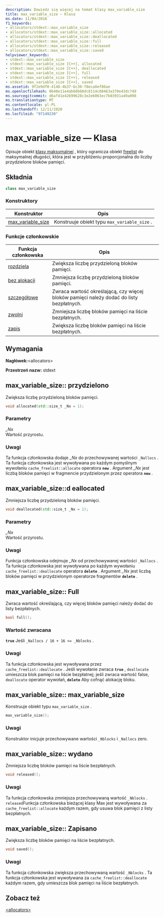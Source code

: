```yaml
---
description: Dowiedz się więcej na temat klasy max_variable_size
title: max_variable_size — Klasa
ms.date: 11/04/2016
f1_keywords:
- allocators/stdext::max_variable_size
- allocators/stdext::max_variable_size::allocated
- allocators/stdext::max_variable_size::deallocated
- allocators/stdext::max_variable_size::full
- allocators/stdext::max_variable_size::released
- allocators/stdext::max_variable_size::saved
helpviewer_keywords:
- stdext::max_variable_size
- stdext::max_variable_size [C++], allocated
- stdext::max_variable_size [C++], deallocated
- stdext::max_variable_size [C++], full
- stdext::max_variable_size [C++], released
- stdext::max_variable_size [C++], saved
ms.assetid: 9f2e9df0-4148-4b37-bc30-f8eca0ef86ae
ms.openlocfilehash: 0640e11e4ab68b60dc8114c88463a370e43dc749
ms.sourcegitcommit: d6af41e42699628c3e2e6063ec7b03931a49a098
ms.translationtype: MT
ms.contentlocale: pl-PL
ms.lasthandoff: 12/11/2020
ms.locfileid: "97149230"
---
```

# <a name="max_variable_size-class"></a>max_variable_size — Klasa

Opisuje obiekt [klasy maksymalnej](../standard-library/allocators-header.md) , który ogranicza obiekt [freelist](../standard-library/freelist-class.md) do maksymalnej długości, która jest w przybliżeniu proporcjonalna do liczby przydzielone bloków pamięci.

## <a name="syntax"></a>Składnia

```cpp
class max_variable_size
```

### <a name="constructors"></a>Konstruktory

|Konstruktor|Opis|
|-|-|
|[max_variable_size](#max_variable_size)|Konstruuje obiekt typu `max_variable_size` .|

### <a name="member-functions"></a>Funkcje członkowskie

|Funkcja członkowska|Opis|
|-|-|
|[rozdziela](#allocated)|Zwiększa liczbę przydzieloną bloków pamięci.|
|[bez alokacji](#deallocated)|Zmniejsza liczbę przydzieloną bloków pamięci.|
|[szczegółowe](#full)|Zwraca wartość określającą, czy więcej bloków pamięci należy dodać do listy bezpłatnych.|
|[zwolni](#released)|Zmniejsza liczbę bloków pamięci na liście bezpłatnych.|
|[zapis](#saved)|Zwiększa liczbę bloków pamięci na liście bezpłatnych.|

## <a name="requirements"></a>Wymagania

**Nagłówek:**\<allocators>

**Przestrzeń nazw:** stdext

## <a name="max_variable_sizeallocated"></a><a name="allocated"></a> max_variable_size:: przydzielono

Zwiększa liczbę przydzieloną bloków pamięci.

```cpp
void allocated(std::size_t _Nx = 1);
```

### <a name="parameters"></a>Parametry

*_Nx*\
Wartość przyrostu.

### <a name="remarks"></a>Uwagi

Ta funkcja członkowska dodaje *_Nx* do przechowywanej wartości `_Nallocs` . Ta funkcja członkowska jest wywoływana po każdym pomyślnym wywołaniu `cache_freelist::allocate` operatora **`new`** . Argument *_Nx* jest liczbą bloków pamięci w fragmencie przydzielonym przez operatora **`new`** .

## <a name="max_variable_sizedeallocated"></a><a name="deallocated"></a> max_variable_size::d eallocated

Zmniejsza liczbę przydzieloną bloków pamięci.

```cpp
void deallocated(std::size_t _Nx = 1);
```

### <a name="parameters"></a>Parametry

*_Nx*\
Wartość przyrostu.

### <a name="remarks"></a>Uwagi

Funkcja członkowska odejmuje *_Nx* od przechowywanej wartości `_Nallocs` . Ta funkcja członkowska jest wywoływana po każdym wywołaniu `cache_freelist::deallocate` operatora **`delete`** . Argument *_Nx* jest liczbą bloków pamięci w przydzielonym operatorze fragmentów **`delete`** .

## <a name="max_variable_sizefull"></a><a name="full"></a> max_variable_size:: Full

Zwraca wartość określającą, czy więcej bloków pamięci należy dodać do listy bezpłatnych.

```cpp
bool full();
```

### <a name="return-value"></a>Wartość zwracana

**`true`** Jeśli `_Nallocs / 16 + 16 <= _Nblocks` .

### <a name="remarks"></a>Uwagi

Ta funkcja członkowska jest wywoływana przez `cache_freelist::deallocate` . Jeśli wywołanie zwraca **`true`** , `deallocate` umieszcza blok pamięci na liście bezpłatnej; jeśli zwraca wartość false, `deallocate` operator wywołań, **`delete`** Aby cofnąć alokację bloku.

## <a name="max_variable_sizemax_variable_size"></a><a name="max_variable_size"></a> max_variable_size:: max_variable_size

Konstruuje obiekt typu `max_variable_size` .

```cpp
max_variable_size();
```

### <a name="remarks"></a>Uwagi

Konstruktor inicjuje przechowywane wartości `_Nblocks` i `_Nallocs` zero.

## <a name="max_variable_sizereleased"></a><a name="released"></a> max_variable_size:: wydano

Zmniejsza liczbę bloków pamięci na liście bezpłatnych.

```cpp
void released();
```

### <a name="remarks"></a>Uwagi

Ta funkcja członkowska zmniejsza przechowywaną wartość `_Nblocks` . `released`Funkcja członkowska bieżącej klasy Max jest wywoływana za `cache_freelist::allocate` każdym razem, gdy usuwa blok pamięci z listy bezpłatnych.

## <a name="max_variable_sizesaved"></a><a name="saved"></a> max_variable_size:: Zapisano

Zwiększa liczbę bloków pamięci na liście bezpłatnych.

```cpp
void saved();
```

### <a name="remarks"></a>Uwagi

Ta funkcja członkowska zwiększa przechowywaną wartość `_Nblocks` . Ta funkcja członkowska jest wywoływana za `cache_freelist::deallocate` każdym razem, gdy umieszcza blok pamięci na liście bezpłatnych.

## <a name="see-also"></a>Zobacz też

[\<allocators>](../standard-library/allocators-header.md)
